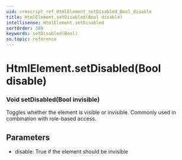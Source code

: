```yaml
---
uid: crmscript_ref_HtmlElement_setDisabled_Bool_disable
title: HtmlElement.setDisabled(Bool disable)
intellisense: HtmlElement.setDisabled
sortOrder: 389
keywords: setDisabled(Bool)
so.topic: reference
---
```


# HtmlElement.setDisabled(Bool disable)

### Void setDisabled(Bool invisible)

Toggles whether the element is visible or invisible. Commonly used in combination with role-based access.

## Parameters

* disable: True if the element should be invisible
